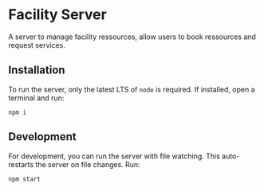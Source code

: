 # Facility Server

A server to manage facility ressources, allow users to book ressources and request services.

## Installation

To run the server, only the latest LTS of `node` is required. If installed, open a terminal and run:

```
npm i
```

## Development

For development, you can run the server with file watching. This auto-restarts the server on file changes. Run:

```
npm start
```
